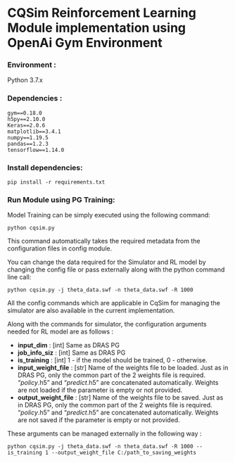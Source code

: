 # CQSim Reinforcement Learning Module implementation using OpenAi Gym Environment

### Environment :

Python 3.7.x

### Dependencies : 
    gym==0.18.0
    h5py==2.10.0
    Keras==2.0.6
    matplotlib==3.4.1
    numpy==1.19.5
    pandas==1.2.3
    tensorflow==1.14.0

### Install dependencies:

```
pip install -r requirements.txt
```

### Run Module using PG Training:

Model Training can be simply executed using the following command:
```
python cqsim.py
```
This command automatically takes the required metadata from the configuration files in config module. 

You can change the data required for the Simulator and RL model by changing the config file or pass externally along with the python command line call:

```
python cqsim.py -j theta_data.swf -n theta_data.swf -R 1000
```

All the config commands which are applicable in CqSim for managing the simulator are also available in the current implementation.

Along with the commands for simulator, the configuration arguments needed for RL model are as follows :

* **input_dim** : [int] Same as DRAS PG
* **job_info_siz** : [int] Same as DRAS PG
* **is_training** : [int] 1 - if the model should be trained, 0 - otherwise.
* **input_weight_file** : [str] Name of the weights file to be loaded. Just
as in DRAS PG, only the common part of the 2 weights file is
required. “_policy_.h5” and “_predict_.h5” are concatenated
automatically. Weights are not loaded if the parameter is empty or
not provided.
* **output_weight_file** : [str] Name of the weights file to
be saved. Just as in DRAS PG, only the common part of the 2
weights file is required. “_policy_.h5” and “_predict_.h5” are
concatenated automatically. Weights are not saved if the parameter
is empty or not provided.

These arguments can be managed externally in the following way :

```
python cqsim.py -j theta_data.swf -n theta_data.swf -R 1000 --is_training 1 --output_weight_file C:/path_to_saving_weights
```
